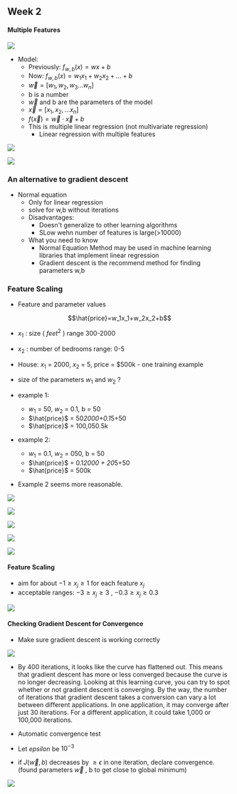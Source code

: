 ## Week 2

#### Multiple Features

![](Pictures/MultipleFeatures01.png)

- Model:
    - Previously: $f_{w,b}(x)=wx+b$
    - Now: $f_{w,b}(x)=w_{1}x_{1}+w_{2}x_{2}+...+b$
    - $\overrightarrow{w} = [w_1,w_2,w_3...w_n]$
    - b is a number 
    - $\overrightarrow{w}$ and b are the parameters of the model
    - $\overrightarrow{x} = [x_1,x_2,...x_n]$
    - $f(\overrightarrow{x})=\overrightarrow{w}\cdot \overrightarrow{x}+b$
    - This is multiple linear regression (not multivariate regression)
        - Linear regression with multiple features

![](Pictures/GradientDescent01.png)

![](Pictures/GradientDescent02.png)

### An alternative to gradient descent

- Normal equation
    - Only for linear regression
    - solve for w,b without iterations
    - Disadvantages:
        - Doesn't generalize to other learning algorithms
        - SLow wehn number of features is large(>10000)
    - What you need to know
        - Normal Equation Method may be used in machine learning libraries that implement linear regression
        - Gradient descent is the recommend method for finding parameters w,b

### Feature Scaling

- Feature and parameter values

$$\hat{price}=w_1x_1+w_2x_2+b$$

- $x_1$ : size ( $feet^2$ ) range 300-2000
- $x_2$ : number of bedrooms  range: 0-5

- House: $x_1$ = 2000, $x_2$ = 5, price = $500k - one training example

- size of the parameters $w_1$ and $w_2$ ?
- example 1:
    - $w_1$ = 50, $w_2$ = 0.1, b = 50
    - $\hat{price}$ = 50*2000+0.1*5+50
    - $\hat{price}$ = 100,050.5k
- example 2:
    - $w_1$ = 0.1, $w_2$ = 050, b = 50
    - $\hat{price}$ = 0.1*2000 + 20*5+50
    - $\hat{price}$ = 500k
- Example 2 seems more reasonable. 

![](Pictures/FeatureScaling01.png)

![](Pictures/FeatureScaling02.png)

![](Pictures/FeatureScaling03.png)

![](Pictures/FeatureScaling04.png)

![](Pictures/FeatureScaling05.png)

#### Feature Scaling
- aim for about $-1\ge x_j\ge 1$ for each feature $x_j$
- acceptable ranges: $-3\ge x_j\ge 3$ , $-0.3\ge x_j\ge 0.3$

![](Pictures/FeatureScaling06.png)

#### Checking Gradient Descent for Convergence
- Make sure gradient descent is working correctly 

![](Pictures/IterationConverge01.png)

- By 400 iterations, it looks like the curve has flattened out. This means that gradient descent has more or less converged because the curve is no longer decreasing. Looking at this learning curve, you can try to spot whether or not gradient descent is converging. By the way, the number of iterations that gradient descent takes a conversion can vary a lot between different applications. In one application, it may converge after just 30 iterations. For a different application, it could take 1,000 or 100,000 iterations. 

- Automatic convergence test 
- Let $epsilon$ be $10^{-3}$
- if $J(\overrightarrow{w},b)$ decreases by $\ge \epsilon$ in one iteration, declare convergence. (found parameters $\overrightarrow{w}$ , b to get close to global minimum)

![](Pictures/LearningRate08.png)